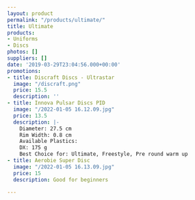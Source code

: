 ```yaml
---
layout: product
permalink: "/products/ultimate/"
title: Ultimate
products:
- Uniforms
- Discs
photos: []
suppliers: []
date: '2019-03-29T23:04:56.000+00:00'
promotions:
- title: Discraft Discs - Ultrastar
  image: "/discraft.png"
  price: 15.5
  description: ''
- title: Innova Pulsar Discs PID
  image: "/2022-01-05 16.12.09.jpg"
  price: 13.5
  description: |-
    Diameter: 27.5 cm
    Rim Width: 0.8 cm
    Available Plastics:
    DX: 175 g
    Best Choice for: Ultimate, Freestyle, Pre round warm up
- title: Aerobie Super Disc
  image: "/2022-01-05 16.13.09.jpg"
  price: 15
  description: Good for beginners

---
```

